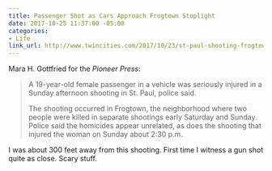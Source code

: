 ```yaml
---
title: Passenger Shot as Cars Approach Frogtown Stoplight
date: 2017-10-25 11:37:00 -05:00
categories:
- Life
link_url: http://www.twincities.com/2017/10/23/st-paul-shooting-frogtown-woman-teen-injured/
---
```


Mara H. Gottfried for the *Pioneer Press*:

> A 19-year-old female passenger in a vehicle was seriously injured in a Sunday afternoon shooting in St. Paul, police said.
>
> The shooting occurred in Frogtown, the neighborhood where two people were killed in separate shootings early Saturday and Sunday. Police said the homicides appear unrelated, as does the shooting that injured the woman on Sunday about 2:30 p.m.

I was about 300 feet away from this shooting. First time I witness a gun shot quite as close. Scary stuff.
